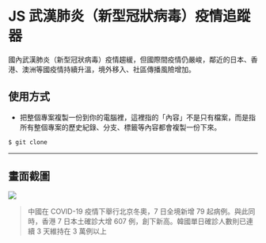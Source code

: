# JS 武漢肺炎（新型冠狀病毒）疫情追蹤器

國內武漢肺炎（新型冠狀病毒）疫情趨緩，但國際間疫情仍嚴峻，鄰近的日本、香港、澳洲等國疫情持續升溫，境外移入、社區傳播風險增加。

## 使用方式
- 把整個專案複製一份到你的電腦裡，這裡指的「內容」不是只有檔案，而是指所有整個專案的歷史紀錄、分支、標籤等內容都會複製一份下來。
```sh
$ git clone
```

----

## 畫面截圖
![](https://i.imgur.com/CN1dimY.png)
> 中國在 COVID-19 疫情下舉行北京冬奧，7 日全境新增 79 起病例。與此同時，香港 7 日本土確診大增 607 例，創下新高。韓國單日確診人數則已連續 3 天維持在 3 萬例以上